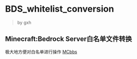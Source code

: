 # BDS_whitelist_conversion
> by gxh
## Minecraft:Bedrock Server白名单文件转换
极大地方便对白名单进行操作
[MCbbs](https://www.mcbbs.net/thread-901503-1-1.html)
